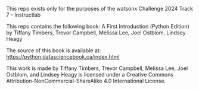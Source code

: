 This repo exists only for the purposes of the watsonx Challenge 2024 Track 7 - Instructlab

This repo contains the following book:
A First Introduction (Python Edition)
by Tiffany Timbers, Trevor Campbell, Melissa Lee, Joel Ostblom, Lindsey Heagy

The source of this book is available at: https://python.datasciencebook.ca/index.html

This work is made by Tiffany Timbers, Trevor Campbell, Melissa Lee, Joel Ostblom, and Lindsey Heagy is licensed under a Creative Commons Attribution-NonCommercial-ShareAlike 4.0 International License.
